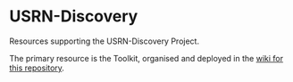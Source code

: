 # USRN-Discovery
Resources supporting the USRN-Discovery Project.

The primary resource is the Toolkit, organised and deployed in the [wiki for this repository](https://github.com/antleaf/USRN-Discovery/wiki).
